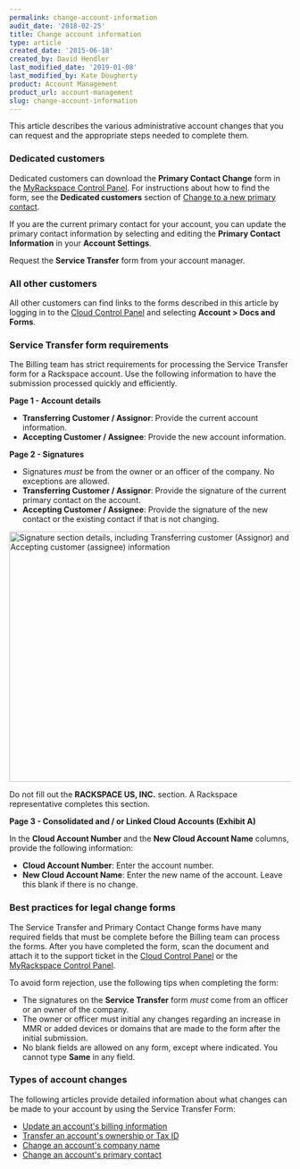 ```yaml
---
permalink: change-account-information
audit_date: '2018-02-25'
title: Change account information
type: article
created_date: '2015-06-18'
created_by: David Hendler
last_modified_date: '2019-01-08'
last_modified_by: Kate Dougherty
product: Account Management
product_url: account-management
slug: change-account-information
---
```


This article describes the various administrative account changes that you can
request and the appropriate steps needed to complete them.

### Dedicated customers

Dedicated customers can download the **Primary Contact Change** form in the
[MyRackspace Control Panel](https://login.rackspace.com). For instructions
about how to find the form, see the **Dedicated customers** section of [Change
to a new primary contact](/how-to/change-to-new-primary-contact).

If you are the current primary contact for your account, you can update the
primary contact information by selecting and editing the **Primary Contact
Information** in your **Account Settings**.

Request the **Service Transfer** form from your account manager.

### All other customers

All other customers can find links to the forms described in this article by
logging in to the [Cloud Control Panel](https://login.rackspace.com) and
selecting **Account > Docs and Forms**.

### Service Transfer form requirements

The Billing team has strict requirements for processing the Service Transfer
form for a Rackspace account. Use the following information to have the
submission processed quickly and efficiently.

**Page 1 - Account details**

-   **Transferring Customer / Assignor**: Provide the current account
    information.
-   **Accepting Customer / Assignee**: Provide the new account information.

**Page 2 - Signatures**

-   Signatures *must* be from the owner or an officer of the company. No
    exceptions are allowed.
-   **Transferring Customer / Assignor**: Provide the signature of the
    current primary contact on the account.
-   **Accepting Customer / Assignee**: Provide the signature of the new
    contact or the existing contact if that is not changing.


<img src="{% asset_path general/change-account-information/change-account-2.jpg %}" alt="Signature section details, including Transferring customer (Assignor) and Accepting customer (assignee) information" width="567" height="448" />

Do not fill out the **RACKSPACE US, INC.** section. A Rackspace
representative completes this section.

**Page 3 - Consolidated and / or Linked Cloud Accounts (Exhibit A)**

In the **Cloud Account Number** and the **New Cloud Account Name** columns,
provide the following information:

- **Cloud Account Number**: Enter the account number.
- **New Cloud Account Name**: Enter the new name of the account. Leave
  this blank if there is no change.

### Best practices for legal change forms

The Service Transfer and Primary Contact Change forms have many required
fields that must be complete before the Billing team can process the forms.
After you have completed the form, scan the document and attach it to the
support ticket in the [Cloud Control Panel](https://login.rackspace.com) or
the [MyRackspace Control Panel](https://login.rackspace.com).

To avoid form rejection, use the following tips when completing the
form:

- The signatures on the **Service Transfer** form *must* come
  from an officer or an owner of the company.
- The owner or officer must initial any changes regarding an increase
  in MMR or added devices or domains that are made to the form after
  the initial submission.
- No blank fields are allowed on any form, except where indicated. You
  cannot type **Same** in any field.

### Types of account changes

The following articles provide detailed information about what changes can be
made to your account by using the Service Transfer Form:

- [Update an account's billing information](/how-to/update-account-billing-information)
- [Transfer an account's ownership or Tax ID](/how-to/transfer-account-ownership-or-tax-id)
- [Change an account's company name](/how-to/change-account-company-name)
- [Change an account's primary contact](/how-to/change-to-new-primary-contact)
